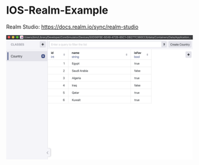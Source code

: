 # IOS-Realm-Example

Realm Studio: https://docs.realm.io/sync/realm-studio

![Realm Studio](https://github.com/mwaked/IOS--Realm-Example/blob/main/Screen%20Shot%202020-11-08%20at%2010.05.15%20AM.png?v=4&s=200)
